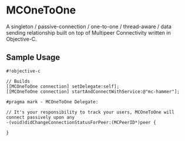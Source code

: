 # MCOneToOne #

A singleton / passive-connection / one-to-one / thread-aware / data sending relationship built on top of Multipeer Connectivity written in Objective-C. 

## Sample Usage ##

```
#!objective-c

// Builds  
[[MCOneToOne connection] setDelegate:self];
[[MCOneToOne connection] startAndConnectWithService:@"mc-hammer"];

#pragma mark - MCOneToOne Delegate:

// It's your responsibility to track your users, MCOneToOne will connect passively upon any 
-(void)didChangeConnectionStatusForPeer:(MCPeerID*)peer {

}
```